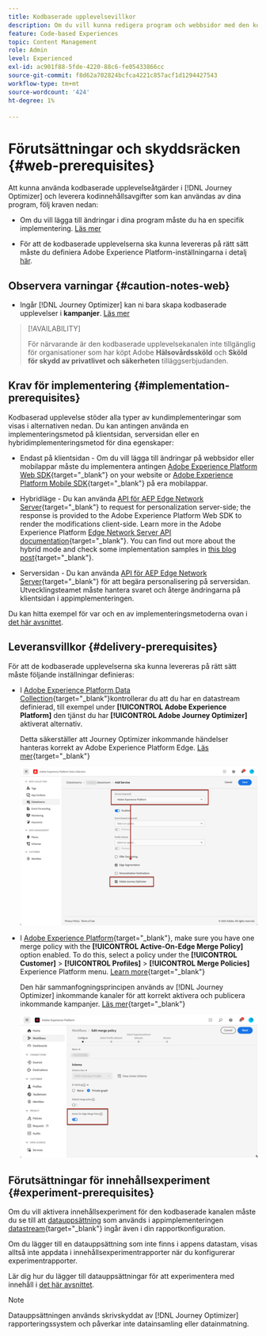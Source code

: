 ```yaml
---
title: Kodbaserade upplevelsevillkor
description: Om du vill kunna redigera program och webbsidor med den kodbaserade funktionen i Journey Optimizer följer du kraven på den här sidan
feature: Code-based Experiences
topic: Content Management
role: Admin
level: Experienced
exl-id: ac901f88-5fde-4220-88c6-fe05433866cc
source-git-commit: f8d62a702824bcfca4221c857acf1d1294427543
workflow-type: tm+mt
source-wordcount: '424'
ht-degree: 1%

---
```


# Förutsättningar och skyddsräcken {#web-prerequisites}

Att kunna använda kodbaserade upplevelseåtgärder i [!DNL Journey Optimizer] och leverera kodinnehållsavgifter som kan användas av dina program, följ kraven nedan:

* Om du vill lägga till ändringar i dina program måste du ha en specifik implementering. [Läs mer](#implementation-prerequisites)

* För att de kodbaserade upplevelserna ska kunna levereras på rätt sätt måste du definiera Adobe Experience Platform-inställningarna i detalj [här](#delivery-prerequisites).

## Observera varningar {#caution-notes-web}

* Ingår [!DNL Journey Optimizer] kan ni bara skapa kodbaserade upplevelser i **kampanjer**. [Läs mer](../campaigns/create-campaign.md#configure)

>[!AVAILABILITY]
>
>För närvarande är den kodbaserade upplevelsekanalen inte tillgänglig för organisationer som har köpt Adobe **Hälsovårdssköld** och **Sköld för skydd av privatlivet och säkerheten** tilläggserbjudanden.

## Krav för implementering {#implementation-prerequisites}

Kodbaserad upplevelse stöder alla typer av kundimplementeringar som visas i alternativen nedan. Du kan antingen använda en implementeringsmetod på klientsidan, serversidan eller en hybridimplementeringsmetod för dina egenskaper:

* Endast på klientsidan - Om du vill lägga till ändringar på webbsidor eller mobilappar måste du implementera antingen [Adobe Experience Platform Web SDK](https://experienceleague.adobe.com/docs/platform-learn/implement-web-sdk/overview.html){target="_blank"} on your website or [Adobe Experience Platform Mobile SDK](https://developer.adobe.com/client-sdks/documentation/){target="_blank"} på era mobilappar.

* Hybridläge - Du kan använda [API för AEP Edge Network Server](https://experienceleague.adobe.com/docs/experience-platform/edge-network-server-api/data-collection/interactive-data-collection.html){target="_blank"} to request for personalization server-side; the response is provided to the Adobe Experience Platform Web SDK to render the modifications client-side. Learn more in the Adobe Experience Platform [Edge Network Server API documentation](https://experienceleague.adobe.com/docs/experience-platform/edge-network-server-api/overview.html){target="_blank"}. You can find out more about the hybrid mode and check some implementation samples in [this blog post](https://blog.developer.adobe.com/hybrid-personalization-in-the-adobe-experience-platform-web-sdk-6a1bb674bf41){target="_blank"}.

* Serversidan - Du kan använda [API för AEP Edge Network Server](https://experienceleague.adobe.com/docs/experience-platform/edge-network-server-api/data-collection/interactive-data-collection.html){target="_blank"} för att begära personalisering på serversidan. Utvecklingsteamet måste hantera svaret och återge ändringarna på klientsidan i appimplementeringen.

Du kan hitta exempel för var och en av implementeringsmetoderna ovan i [det här avsnittet](code-based-implementation-samples.md).

## Leveransvillkor {#delivery-prerequisites}

För att de kodbaserade upplevelserna ska kunna levereras på rätt sätt måste följande inställningar definieras:

* I [Adobe Experience Platform Data Collection](https://experienceleague.adobe.com/docs/experience-platform/edge/datastreams/overview.html){target="_blank"}kontrollerar du att du har en datastream definierad, till exempel under **[!UICONTROL Adobe Experience Platform]** den tjänst du har **[!UICONTROL Adobe Journey Optimizer]** aktiverat alternativ.

  Detta säkerställer att Journey Optimizer inkommande händelser hanteras korrekt av Adobe Experience Platform Edge. [Läs mer](https://experienceleague.adobe.com/docs/experience-platform/edge/datastreams/configure.html){target="_blank"}

  ![](../web/assets/web-aep-datastream-ajo.png)

* I [Adobe Experience Platform](https://experienceleague.adobe.com/docs/experience-platform/profile/home.html?lang=sv){target="_blank"}, make sure you have one merge policy with the **[!UICONTROL Active-On-Edge Merge Policy]** option enabled. To do this, select a policy under the **[!UICONTROL Customer]** > **[!UICONTROL Profiles]** > **[!UICONTROL Merge Policies]** Experience Platform menu. [Learn more](https://experienceleague.adobe.com/docs/experience-platform/profile/merge-policies/ui-guide.html#configure){target="_blank"}

  Den här sammanfogningsprincipen används av [!DNL Journey Optimizer] inkommande kanaler för att korrekt aktivera och publicera inkommande kampanjer. [Läs mer](https://experienceleague.adobe.com/docs/experience-platform/profile/merge-policies/ui-guide.html){target="_blank"}

  ![](../web/assets/web-aep-merge-policy.png)

## Förutsättningar för innehållsexperiment {#experiment-prerequisites}

Om du vill aktivera innehållsexperiment för den kodbaserade kanalen måste du se till att [datauppsättning](../data/get-started-datasets.md) som används i appimplementeringen [datastream](https://experienceleague.adobe.com/docs/experience-platform/datastreams/overview.html){target="_blank"} ingår även i din rapportkonfiguration.

Om du lägger till en datauppsättning som inte finns i appens datastam, visas alltså inte appdata i innehållsexperimentrapporter när du konfigurerar experimentrapporter.

Lär dig hur du lägger till datauppsättningar för att experimentera med innehåll i [det här avsnittet](../campaigns/reporting-configuration.md#add-datasets).

>[!NOTE]
>
>Datauppsättningen används skrivskyddat av [!DNL Journey Optimizer] rapporteringssystem och påverkar inte datainsamling eller datainmatning.
